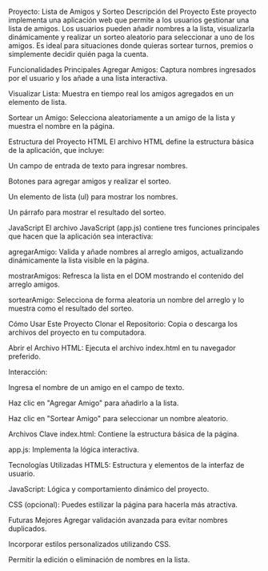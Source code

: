 

Proyecto: Lista de Amigos y Sorteo
Descripción del Proyecto
Este proyecto implementa una aplicación web que permite a los usuarios gestionar una lista de amigos. Los usuarios pueden añadir nombres a la lista, visualizarla dinámicamente y realizar un sorteo aleatorio para seleccionar a uno de los amigos. Es ideal para situaciones donde quieras sortear turnos, premios o simplemente decidir quién paga la cuenta.

Funcionalidades Principales
Agregar Amigos: Captura nombres ingresados por el usuario y los añade a una lista interactiva.

Visualizar Lista: Muestra en tiempo real los amigos agregados en un elemento de lista.

Sortear un Amigo: Selecciona aleatoriamente a un amigo de la lista y muestra el nombre en la página.

Estructura del Proyecto
HTML
El archivo HTML define la estructura básica de la aplicación, que incluye:

Un campo de entrada de texto para ingresar nombres.

Botones para agregar amigos y realizar el sorteo.

Un elemento de lista (ul) para mostrar los nombres.

Un párrafo para mostrar el resultado del sorteo.

JavaScript
El archivo JavaScript (app.js) contiene tres funciones principales que hacen que la aplicación sea interactiva:

agregarAmigo: Valida y añade nombres al arreglo amigos, actualizando dinámicamente la lista visible en la página.

mostrarAmigos: Refresca la lista en el DOM mostrando el contenido del arreglo amigos.

sortearAmigo: Selecciona de forma aleatoria un nombre del arreglo y lo muestra como el resultado del sorteo.

Cómo Usar Este Proyecto
Clonar el Repositorio: Copia o descarga los archivos del proyecto en tu computadora.

Abrir el Archivo HTML: Ejecuta el archivo index.html en tu navegador preferido.

Interacción:

Ingresa el nombre de un amigo en el campo de texto.

Haz clic en "Agregar Amigo" para añadirlo a la lista.

Haz clic en "Sortear Amigo" para seleccionar un nombre aleatorio.

Archivos Clave
index.html: Contiene la estructura básica de la página.

app.js: Implementa la lógica interactiva.

Tecnologías Utilizadas
HTML5: Estructura y elementos de la interfaz de usuario.

JavaScript: Lógica y comportamiento dinámico del proyecto.

CSS (opcional): Puedes estilizar la página para hacerla más atractiva.

Futuras Mejores
Agregar validación avanzada para evitar nombres duplicados.

Incorporar estilos personalizados utilizando CSS.

Permitir la edición o eliminación de nombres en la lista.
